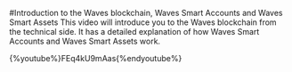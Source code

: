 #Introduction to the Waves blockchain, Waves Smart Accounts and Waves Smart Assets
This video will introduce you to the Waves blockchain from the technical side. It has a detailed explanation of how Waves Smart Accounts and Waves Smart Assets work.

{%youtube%}FEq4kU9mAas{%endyoutube%}